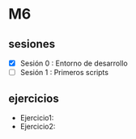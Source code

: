 # M6
## sesiones
  - [x] Sesión 0 : Entorno de desarrollo
  - [ ] Sesión 1 : Primeros scripts
## ejercicios
  - Ejercicio1:
  - Ejercicio2:
